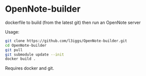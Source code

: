 OpenNote-builder
================

dockerfile to build (from the latest git) then run an OpenNote server

Usage:
```bash
git clone https://github.com/l3iggs/OpenNote-builder.git
cd OpenNote-builder
git pull
git submodule update --init
docker build .
```

Requires docker and git.
